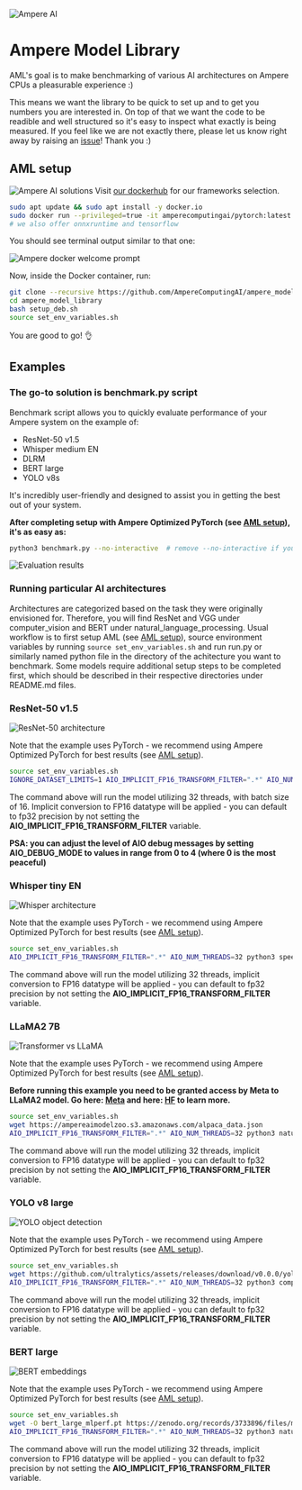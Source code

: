 ![Ampere AI](https://ampereaimodelzoo.s3.eu-central-1.amazonaws.com/ampere_logo_®_primary_stacked_rgb.png "Ampere AI")
# Ampere Model Library
AML's goal is to make benchmarking of various AI architectures on Ampere CPUs a pleasurable experience :)

This means we want the library to be quick to set up and to get you numbers you are interested in. On top of that we want the code to be readible and well structured so it's easy to inspect what exactly is being measured. If you feel like we are not exactly there, please let us know right away by raising an [issue](https://github.com/AmpereComputingAI/ampere_model_library/issues/new/choose)! Thank you :)
## AML setup
![Ampere AI solutions](https://uawartifacts.blob.core.windows.net/upload-files/ai_infographic_cloud_47da3198d8.jpg "Ampere AI solutions")
Visit [our dockerhub](https://hub.docker.com/u/amperecomputingai) for our frameworks selection.


```bash
sudo apt update && sudo apt install -y docker.io
sudo docker run --privileged=true -it amperecomputingai/pytorch:latest
# we also offer onnxruntime and tensorflow
```
You should see terminal output similar to that one:

![Ampere docker welcome prompt](https://ampereaimodelzoo.s3.eu-central-1.amazonaws.com/Screenshot+2024-02-16+at+20.16.37.png "Ampere docker welcome prompt")

Now, inside the Docker container, run:

```bash
git clone --recursive https://github.com/AmpereComputingAI/ampere_model_library.git
cd ampere_model_library
bash setup_deb.sh
source set_env_variables.sh
```

You are good to go! 👌


## Examples

### The go-to solution is benchmark.py script
Benchmark script allows you to quickly evaluate performance of your Ampere system on the example of:
- ResNet-50 v1.5
- Whisper medium EN
- DLRM
- BERT large
- YOLO v8s

It's incredibly user-friendly and designed to assist you in getting the best out of your system.

**After completing setup with Ampere Optimized PyTorch (see [AML setup](#aml-setup)), it's as easy as:**
```bash
python3 benchmark.py --no-interactive  # remove --no-interactive if you want a quick estimation of performance
```

![Evaluation results](https://ampereaimodelzoo.s3.eu-central-1.amazonaws.com/Screenshot+2024-03-01+at+19.53.08.png "Evaluation results")

### Running particular AI architectures

Architectures are categorized based on the task they were originally envisioned for. Therefore, you will find ResNet and VGG under computer_vision and BERT under natural_language_processing.
Usual workflow is to first setup AML (see [AML setup](#aml-setup)), source environment variables by running ```source set_env_variables.sh``` and run run.py or similarly named python file in the directory of the achitecture you want to benchmark. Some models require additional setup steps to be completed first, which should be described in their respective directories under README.md files.

### ResNet-50 v1.5
![ResNet-50 architecture](https://miro.medium.com/v2/resize:fit:720/format:webp/0*tH9evuOFqk8F41FG.png "ResNet-50 architecture")

Note that the example uses PyTorch - we recommend using Ampere Optimized PyTorch for best results (see [AML setup](#aml-setup)).
```bash
source set_env_variables.sh
IGNORE_DATASET_LIMITS=1 AIO_IMPLICIT_FP16_TRANSFORM_FILTER=".*" AIO_NUM_THREADS=32 python3 computer_vision/classification/resnet_50_v15/run.py -m resnet50 -p fp32 -b 16 -f pytorch
```
The command above will run the model utilizing 32 threads, with batch size of 16. Implicit conversion to FP16 datatype will be applied - you can default to fp32 precision by not setting the **AIO_IMPLICIT_FP16_TRANSFORM_FILTER** variable.

**PSA: you can adjust the level of AIO debug messages by setting AIO_DEBUG_MODE to values in range from 0 to 4 (where 0 is the most peaceful)**

### Whisper tiny EN
![Whisper architecture](https://raw.githubusercontent.com/openai/whisper/main/approach.png "Whisper architecture")

Note that the example uses PyTorch - we recommend using Ampere Optimized PyTorch for best results (see [AML setup](#aml-setup)).
```bash
source set_env_variables.sh
AIO_IMPLICIT_FP16_TRANSFORM_FILTER=".*" AIO_NUM_THREADS=32 python3 speech_recognition/whisper/run.py -m tiny.en
```
The command above will run the model utilizing 32 threads, implicit conversion to FP16 datatype will be applied - you can default to fp32 precision by not setting the **AIO_IMPLICIT_FP16_TRANSFORM_FILTER** variable.

### LLaMA2 7B
![Transformer vs LLaMA](https://miro.medium.com/v2/resize:fit:1400/1*g9cykAlrYrNkG-rVTIKQ2Q.png "https://www.youtube.com/shorts/A6LOVMymJhs")

Note that the example uses PyTorch - we recommend using Ampere Optimized PyTorch for best results (see [AML setup](#aml-setup)).

**Before running this example you need to be granted access by Meta to LLaMA2 model. Go here: [Meta](https://ai.meta.com/resources/models-and-libraries/llama-downloads) and here: [HF](https://huggingface.co/meta-llama/Llama-2-7b-chat-hf) to learn more.**
```bash
source set_env_variables.sh
wget https://ampereaimodelzoo.s3.amazonaws.com/alpaca_data.json
AIO_IMPLICIT_FP16_TRANSFORM_FILTER=".*" AIO_NUM_THREADS=32 python3 natural_language_processing/text_generation/llama2/run.py -m meta-llama/Llama-2-7b-chat-hf --dataset_path=alpaca_data.json
```
The command above will run the model utilizing 32 threads, implicit conversion to FP16 datatype will be applied - you can default to fp32 precision by not setting the **AIO_IMPLICIT_FP16_TRANSFORM_FILTER** variable.

### YOLO v8 large
![YOLO object detection](https://miro.medium.com/v2/resize:fit:1358/1*r_3a2KsqTznF4Pt-MnF00Q.jpeg "YOLO object detection")

Note that the example uses PyTorch - we recommend using Ampere Optimized PyTorch for best results (see [AML setup](#aml-setup)).
```bash
source set_env_variables.sh
wget https://github.com/ultralytics/assets/releases/download/v0.0.0/yolov8l.pt
AIO_IMPLICIT_FP16_TRANSFORM_FILTER=".*" AIO_NUM_THREADS=32 python3 computer_vision/object_detection/yolo_v8/run.py -m yolov8l.pt -p fp32 -f pytorch
```
The command above will run the model utilizing 32 threads, implicit conversion to FP16 datatype will be applied - you can default to fp32 precision by not setting the **AIO_IMPLICIT_FP16_TRANSFORM_FILTER** variable.

### BERT large
![BERT embeddings](https://miro.medium.com/v2/resize:fit:1400/0*m_kXt3uqZH9e7H4w.png "BERT embeddings")

Note that the example uses PyTorch - we recommend using Ampere Optimized PyTorch for best results (see [AML setup](#aml-setup)).
```bash
source set_env_variables.sh
wget -O bert_large_mlperf.pt https://zenodo.org/records/3733896/files/model.pytorch?download=1
AIO_IMPLICIT_FP16_TRANSFORM_FILTER=".*" AIO_NUM_THREADS=32 python3 natural_language_processing/extractive_question_answering/bert_large/run_mlperf.py -m bert_large_mlperf.pt -p fp32 -f pytorch
```
The command above will run the model utilizing 32 threads, implicit conversion to FP16 datatype will be applied - you can default to fp32 precision by not setting the **AIO_IMPLICIT_FP16_TRANSFORM_FILTER** variable.
